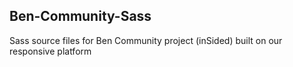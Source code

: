 ## Ben-Community-Sass
Sass source files for Ben Community project (inSided) built on our responsive platform

